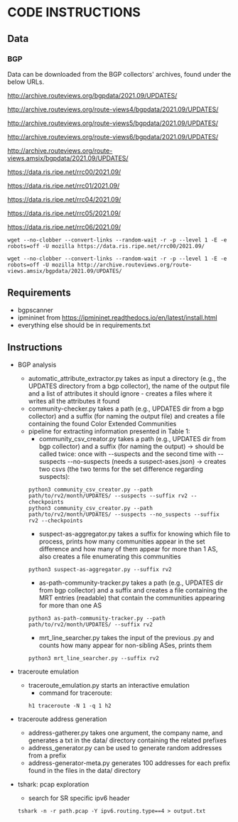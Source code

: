 
# CODE INSTRUCTIONS

## Data

### BGP

Data can be downloaded from the BGP collectors' archives, found under the below URLs.


http://archive.routeviews.org/bgpdata/2021.09/UPDATES/

http://archive.routeviews.org/route-views4/bgpdata/2021.09/UPDATES/

http://archive.routeviews.org/route-views5/bgpdata/2021.09/UPDATES/

http://archive.routeviews.org/route-views6/bgpdata/2021.09/UPDATES/

http://archive.routeviews.org/route-views.amsix/bgpdata/2021.09/UPDATES/

https://data.ris.ripe.net/rrc00/2021.09/

https://data.ris.ripe.net/rrc01/2021.09/

https://data.ris.ripe.net/rrc04/2021.09/

https://data.ris.ripe.net/rrc05/2021.09/

https://data.ris.ripe.net/rrc06/2021.09/


```
wget --no-clobber --convert-links --random-wait -r -p --level 1 -E -e robots=off -U mozilla https://data.ris.ripe.net/rrc00/2021.09/
```

```
wget --no-clobber --convert-links --random-wait -r -p --level 1 -E -e robots=off -U mozilla http://archive.routeviews.org/route-views.amsix/bgpdata/2021.09/UPDATES/
```

## Requirements

- bgpscanner
- ipmininet from https://ipmininet.readthedocs.io/en/latest/install.html
- everything else should be in requirements.txt

## Instructions

- BGP analysis
  - automatic_attribute_extractor.py takes as input a directory (e.g., the UPDATES directory from a bgp collector), the name of the output file and a list of attributes it should ignore - creates a files where it writes all the attributes it found
  - community-checker.py takes a path (e.g., UPDATES dir from a bgp collector) and a suffix (for naming the output file) and creates a file containing the found Color Extended Communities
  - pipeline for extracting information presented in Table 1:
    - community_csv_creator.py takes a path (e.g., UPDATES dir from bgp collector) and a suffix (for naming the output) -> should be called twice: once with --suspects and the second time with --suspects --no-suspects (needs a suspect-ases.json) -> creates two csvs (the two terms for the set difference regarding suspects):
    ```
    python3 community_csv_creator.py --path path/to/rv2/month/UPDATES/ --suspects --suffix rv2 --checkpoints
    python3 community_csv_creator.py --path path/to/rv2/month/UPDATES/ --suspects --no_suspects --suffix rv2 --checkpoints
    ```
    - suspect-as-aggregator.py takes a suffix for knowing which file to process, prints how many communities appear in the set difference and how many of them appear for more than 1 AS, also creates a file enumerating this communities
    ```
    python3 suspect-as-aggregator.py --suffix rv2
    ```
    - as-path-community-tracker.py takes a path (e.g., UPDATES dir from bgp collector) and a suffix and creates a file containing the MRT entries (readable) that contain the communities appearing for more than one AS
    ```
    python3 as-path-community-tracker.py --path path/to/rv2/month/UPDATES/ --suffix rv2
    ```
    - mrt_line_searcher.py takes the input of the previous .py and counts how many appear for non-sibling ASes, prints them
    ```
    python3 mrt_line_searcher.py --suffix rv2
    ```

- traceroute emulation
  - traceroute_emulation.py starts an interactive emulation
    - command for traceroute:
    ```
    h1 traceroute -N 1 -q 1 h2
    ```

- traceroute address generation
  - address-gatherer.py takes one argument, the company name, and generates a txt in the data/ directory containing the related prefixes
  - address_generator.py can be used to generate random addresses from a prefix
  - address-generator-meta.py generates 100 addresses for each prefix found in the files in the data/ directory

- tshark: pcap exploration
  - search for SR specific ipv6 header
  ```
  tshark -n -r path.pcap -Y ipv6.routing.type==4 > output.txt
  ```
